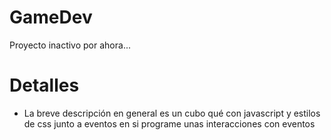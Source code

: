 # GameDev
Proyecto inactivo por ahora...

# Detalles 
- La breve descripción en general es un cubo qué con javascript y estilos de css junto a eventos en si programe unas interacciones con eventos
